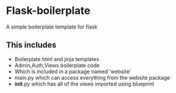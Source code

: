 # Flask-boilerplate

A simple boilerplate template for flask

## This includes

- Boilerplate html and jinja templates
- Admin,Auth,Views boilerplate code
- Which is included in a package named 'website'
- main.py which can access everything from the website package
- **init**.py which has all of the views imported using blueprint
